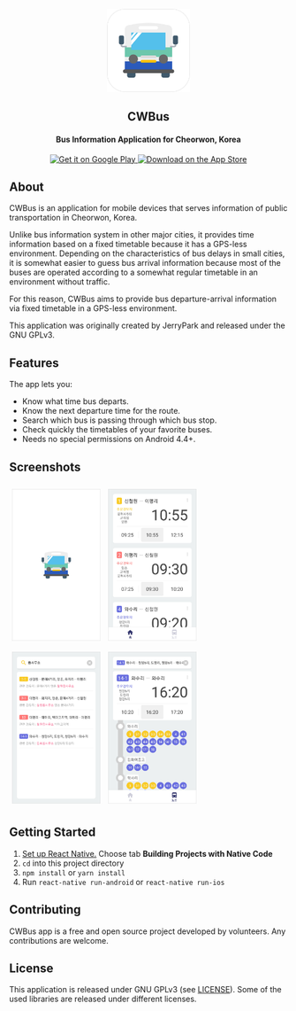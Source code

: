 <p align="center"><a href="https://newpipe.schabi.org"><img src="readme/icon_border.png" width="150"></a></p> 
<h2 align="center"><b>CWBus</b></h2>
<h4 align="center">Bus Information Application for Cheorwon, Korea</h4>
<p align="center"><a href="https://play.google.com/store/apps/details?id=com.CWBus" target="_blank">
    <img alt="Get it on Google Play"
        height="50"
        src="https://lh3.googleusercontent.com/1hJj6Aw2k6cEyFu10xdj5riLo0wBGFKE5XnbGaymhgo1z8Tsr8EpfJr2jbQFRxDONvwk6lak-62F2Fx7-_jp-ykJKA=w1000" />
</a>  
<a href="https://itunes.apple.com/us/app/id1459386682" target="_blank">
    <img alt="Download on the App Store"
        height="50"
        src="https://upload.wikimedia.org/wikipedia/commons/thumb/3/3c/Download_on_the_App_Store_Badge.svg/270px-Download_on_the_App_Store_Badge.svg.png" />
        </a></p> 

## About

CWBus is an application for mobile devices that serves information of public transportation in Cheorwon, Korea.  

Unlike bus information system in other major cities, it provides time information based on a fixed timetable because it has a GPS-less environment. Depending on the characteristics of bus delays in small cities, it is somewhat easier to guess bus arrival information because most of the buses are operated according to a somewhat regular timetable in an environment without traffic.  

For this reason, CWBus aims to provide bus departure-arrival information via fixed timetable in a GPS-less environment.  

This application was originally created by JerryPark and released under the GNU GPLv3.

## Features

The app lets you:
- Know what time bus departs.
- Know the next departure time for the route.
- Search which bus is passing through which bus stop.
- Check quickly the timetables of your favorite buses.
- Needs no special permissions on Android 4.4+.

## Screenshots

[<img src="readme/s1.png" align="center"
width="160"
    hspace="5" vspace="10">](readme/s1.png)
[<img src="readme/s2.png" align="center"
width="160"
    hspace="5" vspace="10">](readme/s2.png)
[<img src="readme/s3.png" align="center"
width="160"
    hspace="5" vspace="10">](readme/s3.png)
[<img src="readme/s4.png" align="center"
width="160"
    hspace="5" vspace="10">](readme/s4.png)

## Getting Started

1. [Set up React Native.](https://facebook.github.io/react-native/docs/getting-started.html) Choose tab **Building Projects with Native Code**
2. `cd` into this project directory
3. `npm install` or `yarn install`
4. Run `react-native run-android` or `react-native run-ios`

## Contributing

CWBus app is a free and open source project developed by volunteers. Any contributions are welcome.

## License

This application is released under GNU GPLv3 (see [LICENSE](LICENSE)).
Some of the used libraries are released under different licenses.